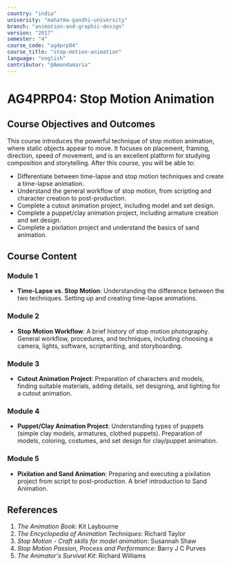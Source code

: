 ```yaml
---
country: "india"
university: "mahatma-gandhi-university"
branch: "animation-and-graphic-design"
version: "2017"
semester: "4"
course_code: "ag4prp04"
course_title: "stop-motion-animation"
language: "english"
contributor: "@Amendamaria"
---
```


# AG4PRP04: Stop Motion Animation

## Course Objectives and Outcomes
This course introduces the powerful technique of stop motion animation, where static objects appear to move. It focuses on placement, framing, direction, speed of movement, and is an excellent platform for studying composition and storytelling. After this course, you will be able to:
* Differentiate between time-lapse and stop motion techniques and create a time-lapse animation.
* Understand the general workflow of stop motion, from scripting and character creation to post-production.
* Complete a cutout animation project, including model and set design.
* Complete a puppet/clay animation project, including armature creation and set design.
* Complete a pixilation project and understand the basics of sand animation.

## Course Content

### **Module 1**
* **Time-Lapse vs. Stop Motion**: Understanding the difference between the two techniques. Setting up and creating time-lapse animations.

### **Module 2**
* **Stop Motion Workflow**: A brief history of stop motion photography. General workflow, procedures, and techniques, including choosing a camera, lights, software, scriptwriting, and storyboarding.

### **Module 3**
* **Cutout Animation Project**: Preparation of characters and models, finding suitable materials, adding details, set designing, and lighting for a cutout animation.

### **Module 4**
* **Puppet/Clay Animation Project**: Understanding types of puppets (simple clay models, armatures, clothed puppets). Preparation of models, coloring, costumes, and set design for clay/puppet animation.

### **Module 5**
* **Pixilation and Sand Animation**: Preparing and executing a pixilation project from script to post-production. A brief introduction to Sand Animation.

## References
1.  *The Animation Book*: Kit Laybourne
2.  *The Encyclopedia of Animation Techniques*: Richard Taylor
3.  *Stop Motion - Craft skills for model animation*: Susannah Shaw
4.  *Stop Motion Passion, Process and Performance*: Barry J C Purves
5.  *The Animator's Survival Kit*: Richard Williams